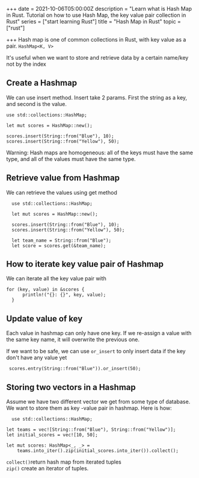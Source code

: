 +++
date = 2021-10-06T05:00:00Z
description = "Learn what is Hash Map in Rust. Tutorial on how to use Hash Map, the key value pair collection in Rust"
series = ["start learning Rust"]
title = "Hash Map in Rust"
topic = ["rust"]

+++
Hash map is one of common collections in Rust, with key value as a pair. `HashMap<K, V>`

It's useful when we want to store and retrieve data by a certain name/key not by the index

## Create a Hashmap

We can use insert method. Insert take 2 params. First the string as a key, and second is the value.

    use std::collections::HashMap;
    
    let mut scores = HashMap::new();
    
    scores.insert(String::from("Blue"), 10);
    scores.insert(String::from("Yellow"), 50);

Warning: Hash maps are homogeneous: all of the keys must have the same type, and all of the values must have the same type.

## Retrieve value from Hashmap

We can retrieve the values using get method

      use std::collections::HashMap;
    
      let mut scores = HashMap::new();
    
      scores.insert(String::from("Blue"), 10);
      scores.insert(String::from("Yellow"), 50);
    
      let team_name = String::from("Blue");
      let score = scores.get(&team_name);

## How to iterate key value pair of Hashmap

We can iterate all the key value pair with

    for (key, value) in &scores {
          println!("{}: {}", key, value);
      }

## Update value of key

Each value in hashmap can only have one key. If we re-assign a value with the same key name, it will overwrite the previous one.

If we want to be safe, we can use `or_insert` to only insert data if the key don't have any value yet

     scores.entry(String::from("Blue")).or_insert(50);

## Storing two vectors in a Hashmap

Assume we have two different vector we get from some type of database. We want to store them as key -value pair in hashmap. Here is how:

      use std::collections::HashMap;
    
    let teams = vec![String::from("Blue"), String::from("Yellow")];
    let initial_scores = vec![10, 50];
    
    let mut scores: HashMap<_, _> =
        teams.into_iter().zip(initial_scores.into_iter()).collect();

`collect()`return hash map from iterated tuples  
`zip()` create an iterator of tuples.